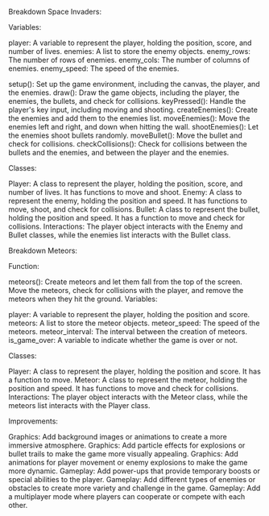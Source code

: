 
Breakdown Space Invaders:

Variables:

player: A variable to represent the player, holding the position, score, and number of lives.
enemies: A list to store the enemy objects.
enemy_rows: The number of rows of enemies.
enemy_cols: The number of columns of enemies.
enemy_speed: The speed of the enemies.


setup(): Set up the game environment, including the canvas, the player, and the enemies.
draw(): Draw the game objects, including the player, the enemies, the bullets, and check for collisions.
keyPressed(): Handle the player's key input, including moving and shooting.
createEnemies(): Create the enemies and add them to the enemies list.
moveEnemies(): Move the enemies left and right, and down when hitting the wall.
shootEnemies(): Let the enemies shoot bullets randomly.
moveBullet(): Move the bullet and check for collisions.
checkCollisions(): Check for collisions between the bullets and the enemies, and between the player and the enemies.

Classes:

Player: A class to represent the player, holding the position, score, and number of lives. It has functions to move and shoot.
Enemy: A class to represent the enemy, holding the position and speed. It has functions to move, shoot, and check for collisions.
Bullet: A class to represent the bullet, holding the position and speed. It has a function to move and check for collisions.
Interactions:
The player object interacts with the Enemy and Bullet classes, while the enemies list interacts with the Bullet class.

Breakdown Meteors:

Function:

meteors(): Create meteors and let them fall from the top of the screen. Move the meteors, check for collisions with the player, and remove the meteors when they hit the ground.
Variables:

player: A variable to represent the player, holding the position and score.
meteors: A list to store the meteor objects.
meteor_speed: The speed of the meteors.
meteor_interval: The interval between the creation of meteors.
is_game_over: A variable to indicate whether the game is over or not.

Classes:

Player: A class to represent the player, holding the position and score. It has a function to move.
Meteor: A class to represent the meteor, holding the position and speed. It has functions to move and check for collisions.
Interactions:
The player object interacts with the Meteor class, while the meteors list interacts with the Player class.

Improvements:

Graphics: Add background images or animations to create a more immersive atmosphere.
Graphics: Add particle effects for explosions or bullet trails to make the game more visually appealing.
Graphics: Add animations for player movement or enemy explosions to make the game more dynamic.
Gameplay: Add power-ups that provide temporary boosts or special abilities to the player.
Gameplay: Add different types of enemies or obstacles to create more variety and challenge in the game.
Gameplay: Add a multiplayer mode where players can cooperate or compete with each other.
